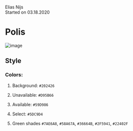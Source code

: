 Elias Nijs\
Started on 03.18.2020

# Polis
![image](https://user-images.githubusercontent.com/37975937/112755957-4dc47180-8fe3-11eb-8fb9-4a5e2d1eff9a.png)

## Style

### Colors:
1. Background: `#202426`
2. Unavailable: `#D95B66`
3. Available: `#59D986`
4. Select: `#5DC9D4`

5. Green shades
 `#7AE6A8`, `#58A67A`, `#36664B`, `#2F5941`, `#22402F`
